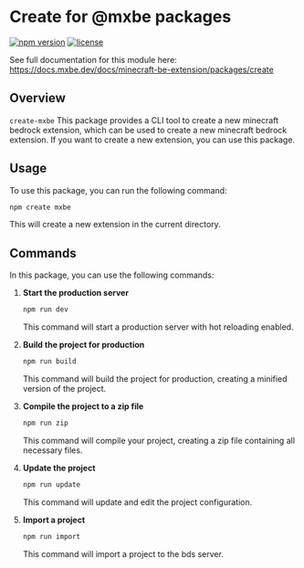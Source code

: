# Create for @mxbe packages

[![npm version](https://badge.fury.io/js/%40create%2Fmxbe.svg)](https://www.npmjs.com/package/create-mxbe)
[![license](https://img.shields.io/badge/License-GPL%20v3-blue.svg)](https://github.com/sausage404/create-mxbe/blob/main/LICENSE)

See full documentation for this module here:
https://docs.mxbe.dev/docs/minecraft-be-extension/packages/create

## Overview

`create-mxbe`
This package provides a CLI tool to create a new minecraft bedrock extension, which can be used to create a new minecraft bedrock extension.
If you want to create a new extension, you can use this package.

## Usage

To use this package, you can run the following command:

```bash
npm create mxbe
```

This will create a new extension in the current directory.

## Commands

In this package, you can use the following commands:

1. **Start the production server**

   ```bash
   npm run dev
   ```

   This command will start a production server with hot reloading enabled.

2. **Build the project for production**

   ```bash
   npm run build
   ```

   This command will build the project for production, creating a minified version of the project.

3. **Compile the project to a zip file**

   ```bash
   npm run zip
   ```

   This command will compile your project, creating a zip file containing all necessary files.

4. **Update the project**

   ```bash
   npm run update
   ```

   This command will update and edit the project configuration.

5. **Import a project**

   ```bash
   npm run import
   ```

   This command will import a project to the bds server.
